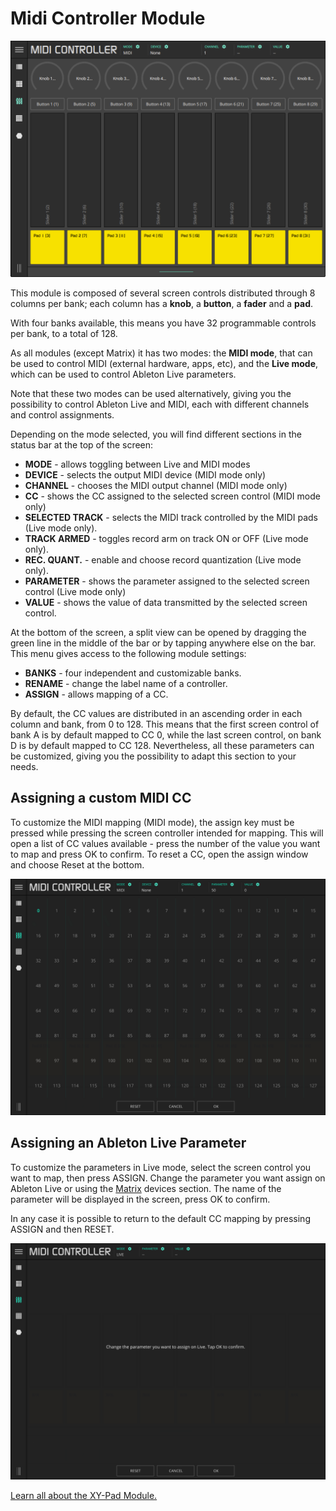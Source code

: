 # Midi Controller Module

![LK Midi Controller Overview](/lk/images/controller/overview.png)

This module is composed of several screen controls distributed through 8 columns per bank; each column has a **knob**, a **button**, a **fader** and a **pad**.

With four banks available, this means you have 32 programmable controls per bank, to a total of 128.

As all modules (except Matrix) it has two modes: the **MIDI mode**, that can be used to control MIDI (external hardware, apps, etc), and the **Live mode**, which can be used to control Ableton Live parameters.

Note that these two modes can be used alternatively, giving you the possibility to control Ableton Live and MIDI, each with different channels and control assignments.

Depending on the mode selected, you will find different sections in the status bar at the top of the screen:

- **MODE** - allows toggling between Live and MIDI modes
- **DEVICE** - selects the output MIDI device (MIDI mode only)
- **CHANNEL** - chooses the MIDI output channel (MIDI mode only)
- **CC** - shows the CC assigned to the selected screen control (MIDI mode only)
- **SELECTED TRACK** - selects the MIDI track controlled by the MIDI pads (Live mode only).
- **TRACK ARMED** - toggles record arm on track ON or OFF (Live mode only).
- **REC. QUANT.** - enable and choose record quantization (Live mode only).
- **PARAMETER** - shows the parameter assigned to the selected screen control (Live mode only)
- **VALUE** - shows the value of data transmitted by the selected screen control.

At the bottom of the screen, a split view can be opened by dragging the green line in the middle of the bar or by tapping anywhere else on the bar. This menu gives access to the following module settings:

- **BANKS** - four independent and customizable banks.
- **RENAME** - change the label name of a controller.
- **ASSIGN** - allows mapping of a CC.

By default, the CC values are distributed in an ascending order in each column and bank, from 0 to 128. This means that the first screen control of bank A is by default mapped to CC 0, while the last screen control, on bank D is by default mapped to CC 128. Nevertheless, all these parameters can be customized, giving you the possibility to adapt this section to your needs.

## Assigning a custom MIDI CC

To customize the MIDI mapping (MIDI mode), the assign key must be pressed while pressing the screen controller intended for mapping. This will open a list of CC values available - press the number of the value you want to map and press OK to confirm. To reset a CC, open the assign window and choose Reset at the bottom.

![LK Midi Controller Module CC Assign](/lk/images/controller/cc-assign.png)

## Assigning an Ableton Live Parameter

To customize the parameters in Live mode, select the screen control you want to map, then press ASSIGN. Change the parameter you want assign on Ableton Live or using the [Matrix](matrix) devices section. The name of the parameter will be displayed in the screen, press OK to confirm.

In any case it is possible to return to the default CC mapping by pressing ASSIGN and then RESET.

![LK Midi Controller Ableton Live Parameter assign](/lk/images/controller/live-assign.png)

[Learn all about the XY-Pad Module.](xy-pad)

